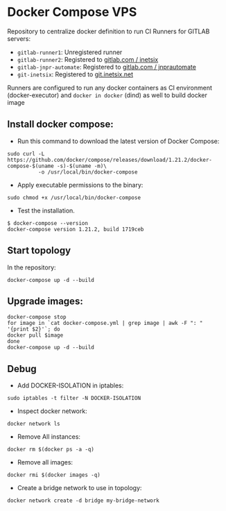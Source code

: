 # Docker Compose VPS

Repository to centralize docker definition to run CI Runners for GITLAB servers:

- `gitlab-runner1`: Unregistered runner
- `gitlab-runner2`: Registered to [gitlab.com / inetsix](https://gitlab.com/inetsix/)
- `gitlab-jnpr-automate`: Registered to [gitlab.com / jnprautomate](https://gitlab.com/jnprautomate)
- `git-inetsix`: Registered to [git.inetsix.net](https://git.inetsix.net)

Runners are configured to run any docker containers as CI environment (docker-executor) and `docker in docker` (dind) as well to build docker image

## Install docker compose:

* Run this command to download the latest version of Docker Compose:

```shell
sudo curl -L https://github.com/docker/compose/releases/download/1.21.2/docker-compose-$(uname -s)-$(uname -m)\
          -o /usr/local/bin/docker-compose
```

* Apply executable permissions to the binary:

```shell
sudo chmod +x /usr/local/bin/docker-compose
```

* Test the installation.

```shell
$ docker-compose --version
docker-compose version 1.21.2, build 1719ceb
```

## Start topology

In the repository:

```shell
docker-compose up -d --build
```

## Upgrade images:

```shell
docker-compose stop
for image in `cat docker-compose.yml | grep image | awk -F ": " '{print $2}'`; do
docker pull $image
done
docker-compose up -d --build
```

## Debug

- Add DOCKER-ISOLATION in iptables:

```shell
sudo iptables -t filter -N DOCKER-ISOLATION
```

- Inspect docker network:

```shell
docker network ls
```

- Remove All instances:

```shell
docker rm $(docker ps -a -q)
```

- Remove all images:

```shell
docker rmi $(docker images -q)
```

- Create a bridge network to use in topology:

```shell
docker network create -d bridge my-bridge-network
```
